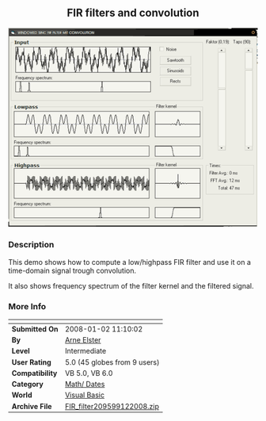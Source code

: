 ﻿<div align="center">

## FIR filters and convolution

<img src="PIC200812113488067.gif">
</div>

### Description

This demo shows how to compute a low/highpass FIR filter and use it on a time-domain signal trough convolution.

It also shows frequency spectrum of the filter kernel and the filtered signal.
 
### More Info
 


<span>             |<span>
---                |---
**Submitted On**   |2008-01-02 11:10:02
**By**             |[Arne Elster](https://github.com/Planet-Source-Code/PSCIndex/blob/master/ByAuthor/arne-elster.md)
**Level**          |Intermediate
**User Rating**    |5.0 (45 globes from 9 users)
**Compatibility**  |VB 5\.0, VB 6\.0
**Category**       |[Math/ Dates](https://github.com/Planet-Source-Code/PSCIndex/blob/master/ByCategory/math-dates__1-37.md)
**World**          |[Visual Basic](https://github.com/Planet-Source-Code/PSCIndex/blob/master/ByWorld/visual-basic.md)
**Archive File**   |[FIR\_filter209599122008\.zip](https://github.com/Planet-Source-Code/arne-elster-fir-filters-and-convolution__1-69862/archive/master.zip)








